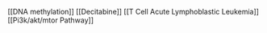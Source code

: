 [[DNA methylation]]
[[Decitabine]]
[[T Cell Acute Lymphoblastic Leukemia]]
[[Pi3k/akt/mtor Pathway]]
